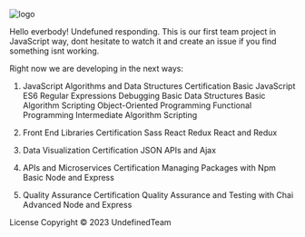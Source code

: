 ![logo](https://user-images.githubusercontent.com/36455862/230275877-8ad31f3f-1c7b-4f18-80db-8aeaae85a7e6.png)


Hello everbody! Undefuned responding. This is our first team project in JavaScript way, dont hesitate to watch it and create an issue if you find something isnt working.

Right now we are developing in the next ways:

1. JavaScript Algorithms and Data Structures Certification
Basic JavaScript
ES6
Regular Expressions
Debugging
Basic Data Structures
Basic Algorithm Scripting
Object-Oriented Programming
Functional Programming
Intermediate Algorithm Scripting

2. Front End Libraries Certification
Sass
React
Redux
React and Redux

3. Data Visualization Certification
JSON APIs and Ajax

4. APIs and Microservices Certification
Managing Packages with Npm
Basic Node and Express

5. Quality Assurance Certification
Quality Assurance and Testing with Chai
Advanced Node and Express











 License
 Copyright © 2023 UndefinedTeam
